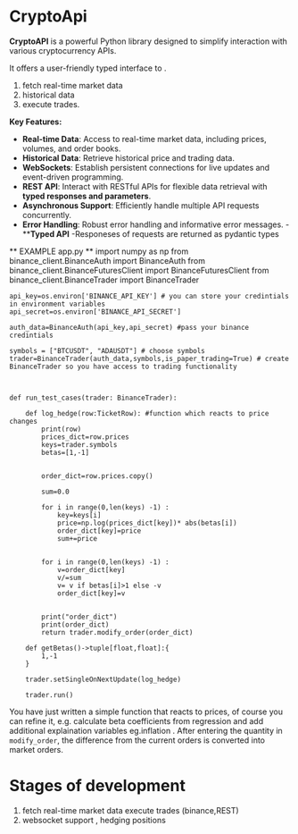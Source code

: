 # CryptoApi

__CryptoAPI__ is a powerful Python library designed to simplify interaction with various cryptocurrency APIs.

 It offers a user-friendly typed interface to .
1) fetch real-time market data
2) historical data
3) execute trades.

**Key Features:**

-   ****Real-time Data****: Access to real-time market data, including prices, volumes, and order books.
-   ****Historical Data****: Retrieve historical price and trading data.
-   ****WebSockets****: Establish persistent connections for live updates and event-driven programming.
-   ****REST API****: Interact with RESTful APIs for flexible data retrieval with **typed responses and parameters**.
-   ****Asynchronous Support****: Efficiently handle multiple API requests concurrently.
-   ****Error Handling****: Robust error handling and informative error messages.
-****Typed API**  -Responeses of requests are returned as pydantic types 

** EXAMPLE app.py **
    import numpy as np
    from binance_client.BinanceAuth import BinanceAuth
    from binance_client.BinanceFuturesClient import BinanceFuturesClient
    from binance_client.BinanceTrader import BinanceTrader

    
    api_key=os.environ['BINANCE_API_KEY'] # you can store your credintials in environment variables
    api_secret=os.environ['BINANCE_API_SECRET']

    auth_data=BinanceAuth(api_key,api_secret) #pass your binance credintials

    symbols = ["BTCUSDT", "ADAUSDT"] # choose symbols
    trader=BinanceTrader(auth_data,symbols,is_paper_trading=True) # create BinanceTrader so you have access to trading functionality
    


    def run_test_cases(trader: BinanceTrader):

        def log_hedge(row:TicketRow): #function which reacts to price changes
            print(row)
            prices_dict=row.prices
            keys=trader.symbols
            betas=[1,-1]


            order_dict=row.prices.copy()

            sum=0.0

            for i in range(0,len(keys) -1) :
                key=keys[i]
                price=np.log(prices_dict[key])* abs(betas[i])
                order_dict[key]=price
                sum+=price

            
            for i in range(0,len(keys) -1) :
                v=order_dict[key]
                v/=sum
                v= v if betas[i]>1 else -v
                order_dict[key]=v


            print("order_dict")
            print(order_dict)
            return trader.modify_order(order_dict)
        
        def getBetas()->tuple[float,float]:{
            1,-1 
        }
        
        trader.setSingleOnNextUpdate(log_hedge)

        trader.run()

You have just written a simple function that reacts to prices, of course you can refine it, e.g. calculate beta coefficients from regression and add additional explaination variables eg.inflation .
After entering the quantity in `modify_order`, the difference from the current orders is converted into market orders.


# Stages of development
1) fetch real-time market data execute trades (binance,REST)
2) websocket support , hedging positions

